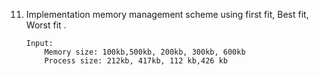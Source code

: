 11) Implementation memory management scheme using first fit, Best fit, Worst fit .

        Input: 
            Memory size: 100kb,500kb, 200kb, 300kb, 600kb
            Process size: 212kb, 417kb, 112 kb,426 kb
